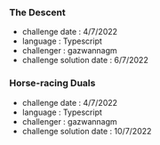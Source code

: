 ### The Descent
- challenge date : 4/7/2022
- language : Typescript
- challenger : gazwannagm
- challenge solution date : 6/7/2022

### Horse-racing Duals
- challenge date : 4/7/2022
- language : Typescript
- challenger : gazwannagm
- challenge solution date : 10/7/2022
